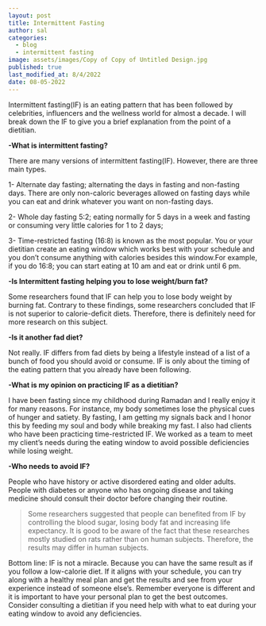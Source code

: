 ```yaml
---
layout: post
title: Intermittent Fasting
author: sal
categories:
  - blog
  - intermittent fasting
image: assets/images/Copy of Copy of Untitled Design.jpg
published: true
last_modified_at: 8/4/2022
date: 08-05-2022
---
```

Intermittent fasting(IF) is an eating pattern that has been followed by celebrities, influencers and the wellness world for almost a decade. I will break down the IF to give you a brief explanation from the point of a dietitian. 

**-What is intermittent fasting?**

There are many versions of intermittent fasting(IF). However, there are three main types.

1- Alternate day fasting; alternating the days in fasting and non-fasting days. There are only non-caloric beverages allowed on fasting days while you can eat and drink whatever you want on non-fasting days.

2- Whole day fasting 5:2; eating normally for 5 days in a week and fasting or consuming very little calories for 1 to 2 days; 

3- Time-restricted fasting (16:8) is known as the most popular. You or your dietitian create an eating window which works best with your schedule and you don’t consume anything with calories besides this window.For example, if you do 16:8; you can start eating at 10 am and eat or drink until 6 pm.

**-Is Intermittent fasting helping you to lose weight/burn fat?**

Some researchers found that IF can help you to lose body weight by burning fat.  Contrary to these findings, some researchers concluded that IF is not superior to calorie-deficit diets. Therefore, there is definitely need for more research on this subject. 

**-Is it another fad diet?**

Not really. IF differs from fad diets by being a lifestyle instead of a list of a bunch of food you should avoid or consume. IF is only about the timing of the eating pattern that you already have been following. 

**-What is my opinion on practicing IF as a dietitian?**

I have been fasting since my childhood during Ramadan and I really enjoy it for many reasons. For instance, my body sometimes lose the physical cues of hunger and satiety. By fasting, I am getting my signals back and I honor this by feeding my soul and body while breaking my fast. I also had clients who have been practicing time-restricted IF. We worked as a team to meet my client’s needs during the eating window to avoid possible deficiencies while losing weight. 

**-Who needs to avoid IF?**

People who have history or active disordered eating and older adults. People with diabetes or anyone who has ongoing disease and taking medicine should consult their doctor before changing their routine. 

> Some researchers suggested that people can benefited from IF by controlling the blood sugar, losing body fat and increasing life expectancy. It is good to be aware of the fact that these researches mostly studied on rats rather than on human subjects. Therefore, the results may differ in human subjects. 

Bottom line: IF is not a miracle. Because you can have the same result as if you follow a low-calorie diet. If it aligns with your schedule, you can try along with a healthy meal plan and get the results and see from your experience instead of someone else’s. Remember everyone is different and it is important to have your personal plan to get the best outcomes. Consider consulting a dietitian if you need help with what to eat during your eating window to avoid any deficiencies.

